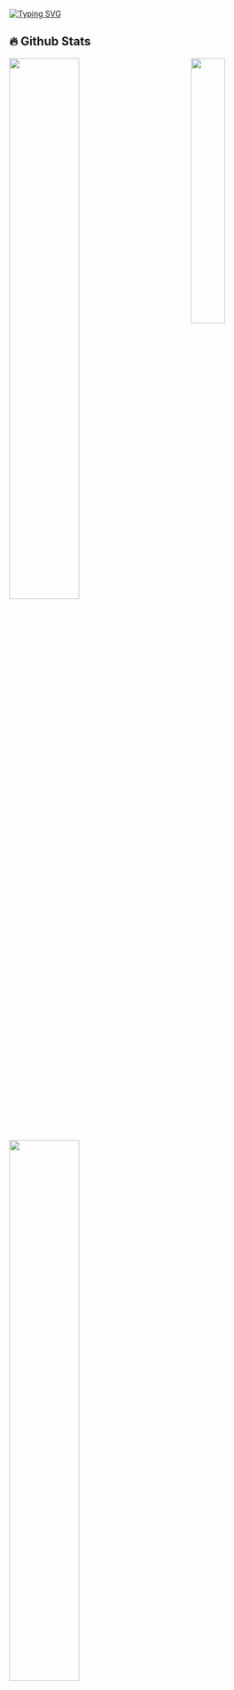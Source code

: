 [![Typing SVG](https://readme-typing-svg.demolab.com?font=Fantasque-sans+Mono&pause=1000&random=false&width=435&lines=Ol%C3%A1+eu+sou+o+Luciano+)](https://git.io/typing-svg)

<!--Grafico de Estatistitcas
GitHub Readme Stats comes with several built-in themes (e.g. dark, radical, merko, gruvbox, tokyonight, onedark, cobalt, synthwave, highcontrast, dracula).
-->
## 🔥 Github Stats

<img align="right" width="35%" src="https://i.imgur.com/sxq4xA0.gif"/>

  <a href="https://github.com/lucenfort"><img width="50%" src="https://github-readme-stats.vercel.app/api?username=lucenfort&theme=radical&title_color=ff3068?"></a>
  <a href="https://github.com/lucenfort"><img width="50%" src="http://github-readme-streak-stats.herokuapp.com/?user=lucenfort&theme=cobalt&date_format=M%20j%5B%2C%20Y%5D&ring=ff3068&fire=ff3068&sideNums=ff3068">
  <img height="275cm" src="https://github-readme-stats.vercel.app/api/top-langs/?username=Lucenfort&layout=compact&theme=dracula"/> 
  <img width="1080cm" src="https://github-readme-activity-graph.vercel.app/graph?username=Lucenfort&theme=dracula&radius=16"/>
</a>
<br>
